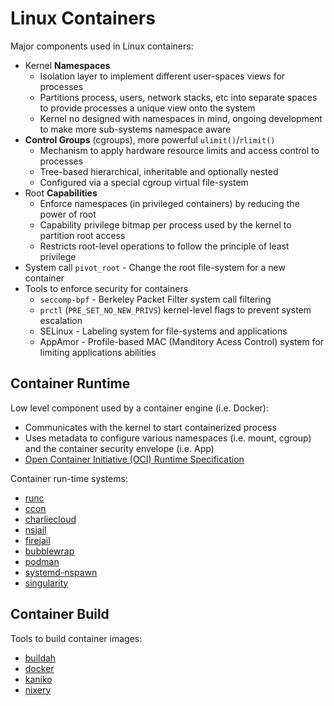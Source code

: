 # Linux Containers

Major components used in Linux containers:

* Kernel **Namespaces**
  - Isolation layer to implement different user-spaces views for processes
  - Partitions process, users, network stacks, etc into separate spaces to provide processes a unique view onto the system
  - Kernel no designed with namespaces in mind, ongoing development to make more sub-systems namespace aware 
* **Control Groups** (cgroups), more powerful `ulimit()`/`rlimit()`
  - Mechanism to apply hardware resource limits and access control to processes
  - Tree-based hierarchical, inheritable and optionally nested
  - Configured via a special cgroup virtual file-system
* Root **Capabilities**
  - Enforce namespaces (in privileged containers) by reducing the power of root
  - Capability privilege bitmap per process used by the kernel to partition root access
  - Restricts root-level operations to follow the principle of least privilege
* System call `pivot_root` - Change the root file-system for a new container
* Tools to enforce security for containers
  - `seccomp-bpf` - Berkeley Packet Filter system call filtering
  - `prctl` (`PRE_SET_NO_NEW_PRIVS`) kernel-level flags to prevent system escalation
  - SELinux - Labeling system for file-systems and applications
  - AppAmor - Profile-based MAC (Manditory Acess Control) system for limiting applications abilities

## Container Runtime

Low level component used by a container engine (i.e. Docker):

* Communicates with the kernel to start containerized process
* Uses metadata to configure various namespaces (i.e. mount, cgroup) and the container security envelope (i.e. App)
* [Open Container Initiative (OCI) Runtime Specification][ocispec]

[ocispec]: https://github.com/opencontainers/runtime-spec

Container run-time systems:

* [runc][runc]
* [ccon][ccon]
* [charliecloud][charlie]
* [nsjail][nsjail]
* [firejail][firejail]
* [bubblewrap][bubble]
* [podman](https://github.com/containers/libpod)
* [systemd-nspawn][nspawn]
* [singularity][sing]

[runc]: https://github.com/opencontainers/runc
[ccon]: https://github.com/wking/ccon
[nsjail]: https://github.com/google/nsjail
[firejail]: https://github.com/netblue30/firejail
[bubble]: https://github.com/projectatomic/bubblewrap
[nspawn]: https://github.com/systemd/systemd/blob/master/src/nspawn/nspawn.c
[sing]: https://github.com/sylabs/singularity
[charlie]: https://github.com/hpc/charliecloud

## Container Build

Tools to build container images:

* [buildah](https://github.com/containers/buildah)
* [docker](https://github.com/docker)
* [kaniko](https://github.com/GoogleContainerTools/kaniko)
* [nixery](https://github.com/google/nixery)
